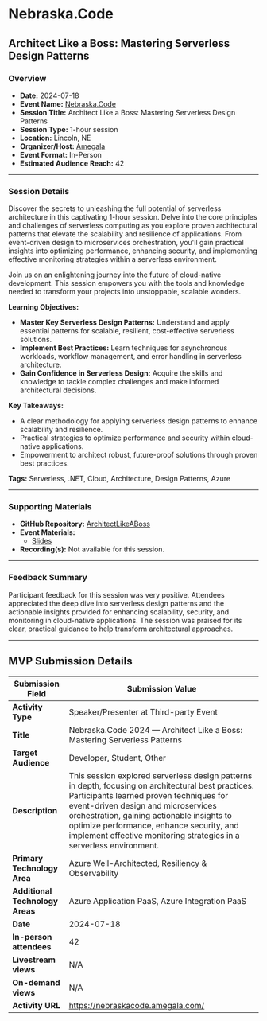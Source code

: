 # Nebraska.Code

## Architect Like a Boss: Mastering Serverless Design Patterns

### Overview

- **Date:** 2024-07-18  
- **Event Name:** [Nebraska.Code](https://nebraskacode.amegala.com/)  
- **Session Title:** Architect Like a Boss: Mastering Serverless Design Patterns  
- **Session Type:** 1-hour session  
- **Location:** Lincoln, NE  
- **Organizer/Host:** [Amegala](https://ameegala.com)  
- **Event Format:** In-Person  
- **Estimated Audience Reach:** 42

---

### Session Details

Discover the secrets to unleashing the full potential of serverless architecture in this captivating 1-hour session. Delve into the core principles and challenges of serverless computing as you explore proven architectural patterns that elevate the scalability and resilience of applications. From event-driven design to microservices orchestration, you'll gain practical insights into optimizing performance, enhancing security, and implementing effective monitoring strategies within a serverless environment.

Join us on an enlightening journey into the future of cloud-native development. This session empowers you with the tools and knowledge needed to transform your projects into unstoppable, scalable wonders.

**Learning Objectives:**  
- **Master Key Serverless Design Patterns:** Understand and apply essential patterns for scalable, resilient, cost-effective serverless solutions.  
- **Implement Best Practices:** Learn techniques for asynchronous workloads, workflow management, and error handling in serverless architecture.  
- **Gain Confidence in Serverless Design:** Acquire the skills and knowledge to tackle complex challenges and make informed architectural decisions.

**Key Takeaways:**  
- A clear methodology for applying serverless design patterns to enhance scalability and resilience.  
- Practical strategies to optimize performance and security within cloud-native applications.  
- Empowerment to architect robust, future-proof solutions through proven best practices.

**Tags:** Serverless, .NET, Cloud, Architecture, Design Patterns, Azure

---

### Supporting Materials

- **GitHub Repository:** [ArchitectLikeABoss](https://github.com/TaleLearnCode/ArchitectLikeABoss)
- **Event Materials:**
  - [Slides](https://github.com/TaleLearnCode/ArchitectLikeABoss/blob/main/EventMaterials/ArchitectLikeABoss-Nebraska2024.pdf)
- **Recording(s):** Not available for this session.

---

### Feedback Summary

Participant feedback for this session was very positive. Attendees appreciated the deep dive into serverless design patterns and the actionable insights provided for enhancing scalability, security, and monitoring in cloud-native applications. The session was praised for its clear, practical guidance to help transform architectural approaches.

---

## MVP Submission Details

| Submission Field                | Submission Value                                             |
| ------------------------------- | ------------------------------------------------------------ |
| **Activity Type**               | Speaker/Presenter at Third-party Event                       |
| **Title**                       | Nebraska.Code 2024 — Architect Like a Boss: Mastering Serverless Patterns |
| **Target Audience**             | Developer, Student, Other                                    |
| **Description**                 | This session explored serverless design patterns in depth, focusing on architectural best practices. Participants learned proven techniques for event-driven design and microservices orchestration, gaining actionable insights to optimize performance, enhance security, and implement effective monitoring strategies in a serverless environment. |
| **Primary Technology Area**     | Azure Well-Architected, Resiliency & Observability           |
| **Additional Technology Areas** | Azure Application PaaS, Azure Integration PaaS               |
| **Date**                        | 2024-07-18                                                   |
| **In-person attendees**         | 42                                                           |
| **Livestream views**            | N/A                                                          |
| **On-demand views**             | N/A                                                          |
| **Activity URL**                | https://nebraskacode.amegala.com/                            |